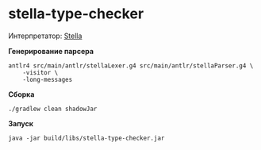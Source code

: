 stella-type-checker
===================

Интерпретатор: [Stella](https://fizruk.github.io/stella/)

__Генерирование парсера__

```shell
antlr4 src/main/antlr/stellaLexer.g4 src/main/antlr/stellaParser.g4 \
    -visitor \
    -long-messages
```

__Сборка__

```shell
./gradlew clean shadowJar
```

__Запуск__


```shell
java -jar build/libs/stella-type-checker.jar
```
